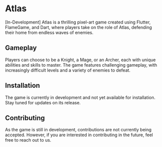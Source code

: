 # Atlas
[In-Development] Atlas is a thrilling pixel-art game created using Flutter, FlameGame, and Dart, where players take on the role of Atlas, defending their home from endless waves of enemies.

## Gameplay
Players can choose to be a Knight, a Mage, or an Archer, each with unique abilities and skills to master. The game features challenging gameplay, with increasingly difficult levels and a variety of enemies to defeat.

## Installation
The game is currently in development and not yet available for installation. Stay tuned for updates on its release.

## Contributing
As the game is still in development, contributions are not currently being accepted. However, if you are interested in contributing in the future, feel free to reach out to us.
